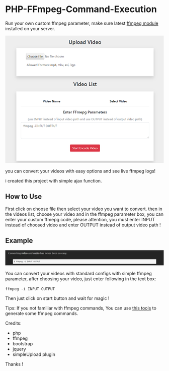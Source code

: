 # PHP-FFmpeg-Command-Execution

Run your own custom ffmpeg parameter,
make sure latest <a href="http://ffmpeg.org">ffmpeg module</a> installed on your server.

<img src="https://raw.githubusercontent.com/Pedroxam/PHP-FFmpeg-Command-Execution/master/shot.png">

you can convert your videos with easy options and see live ffmpeg logs!

i created this project with simple ajax function.

<h2>How to Use</h2>

First click on choose file then select your video you want to convert. then in the videos list, choose your video and in the ffmpeg parameter box, you can enter your custom ffmepg code, please attention, you must enter INPUT instead of choosed video and enter OUTPUT instead of output video path !

<h2>Example</h2>

<img src="https://raw.githubusercontent.com/Pedroxam/PHP-FFmpeg-Command-Execution/master/zzz.png">

You can convert your videos with standard configs with simple ffmpeg parameter, after choosing your video, just enter following in the text box:

<code>ffmpeg -i INPUT OUTPUT</code>

Then just click on start button and wait for magic !

Tips: If you not familiar with ffmpeg commands, You can use <a href="https://www.mrfdev.com/ffmpeg-command-generator" target="_blank">this tools</a> to generate some ffmpeg commands.

Credits:
<ul>
<li>php</li>
<li>ffmpeg</li>
<li>bootstrap</li>
<li>jquery</li>
<li>simpleUpload plugin</li>
</ul>

Thanks !
